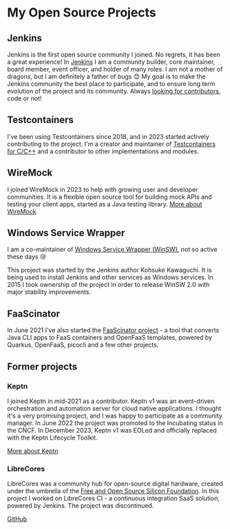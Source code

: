 # My Open Source Projects

## Jenkins

Jenkins is the first open source community I joined.
No regrets, it has been a great experience!
In [Jenkins](http://jenkins.io/) I am a community builder, core maintainer, board member, event officer, and holder of many roles.
I am not a mother of dragons, but I am definitely a father of bugs 😊
My goal is to make the Jenkins community the best place to participate,
and to ensure long term evolution of the project and its community.
Always [looking for contributors](https://www.jenkins.io/participate), code or not!

## Testcontainers

I've been using Testcontainers since 2018, and in 2023 started actively contributing to the project.
I'm a creator and maintainer of [Testcontainers for C/C++](https://github.com/testcontainers/testcontainers-c) and a contributor to other implementations and modules.

## WireMock

I joined WireMock in 2023 to help with growing user and developer communities.
It is a flexible open source tool for building mock APIs and testing your client apps, started as a Java testing library.
[More about WireMock](https://wiremock.org/)

## Windows Service Wrapper

I am a co-maintainer of [Windows Service Wrapper (WinSW)](https://github.com/winsw/winsw), not so active these days 😢

This project was started by the Jenkins author Kohsuke Kawaguchi.
It is being used to install Jenkins and other services as Windows services.
In 2015 I took ownership of the project in order to release WinSW 2.0
with major stability improvements.

## FaaScinator

In June 2021 I've also started the [FaaScinator project](https://github.com/oleg-nenashev/FaaScinator) -
a tool that converts Java CLI apps to FaaS containers and OpenFaaS templates,
powered by Quarkus, OpenFaaS, picocli and a few other projects.

## Former projects

### Keptn

I joined Keptn in mid-2021 as a contributor.
Keptn v1 was an event-driven orchestration and automation server for cloud native applications.
I thought it's a very promising project, and I was happy to participate as a community manager.
In June 2022 the project was promoted to the Incubating status in the CNCF.
In December 2023, Keptn v1 was EOLed and officially replaced with the
Keptn Lifecycle Toolkit.

[More about Keptn](https://keptn.sh/)

### LibreCores

LibreCores was a community hub for open-source digital hardware,
created under the umbrella of the [Free and Open Source Silicon Foundation](https://fossi-foundation.org/).
In this project I worked on LibreCores CI - a continuous integration SaaS solution,
powered by Jenkins.
The project was discontinued.

[GitHub](https://github.com/librecores)
